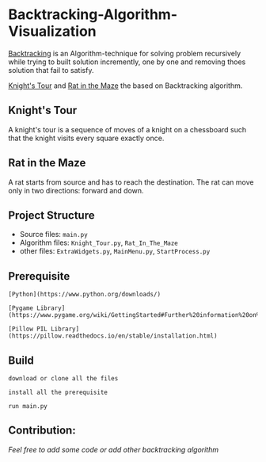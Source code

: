 # Backtracking-Algorithm-Visualization

[Backtracking](https://en.wikipedia.org/wiki/Backtracking) is an Algorithm-technique for solving problem recursively while trying to built solution incremently, one by one and removing thoes solution that fail to satisfy.

[Knight's Tour](https://en.wikipedia.org/wiki/Knight%27s_tour) and [Rat in the Maze](https://www.geeksforgeeks.org/rat-in-a-maze-backtracking-2/) the based on Backtracking algorithm.

## Knight's Tour
A knight's tour is a sequence of moves of a knight on a chessboard such that the knight visits every square exactly once.

## Rat in the Maze
A rat starts from source and has to reach the destination. The rat can move only in two directions: forward and down.

## Project Structure

* Source files: `main.py`
* Algorithm files: `Knight_Tour.py`, `Rat_In_The_Maze`
* other files: `ExtraWidgets.py`, `MainMenu.py`, `StartProcess.py`

## Prerequisite 
```
[Python](https://www.python.org/downloads/)
```
```
[Pygame Library](https://www.pygame.org/wiki/GettingStarted#Further%20information%20on%20installation)
```
```
[Pillow PIL Library](https://pillow.readthedocs.io/en/stable/installation.html)
```

## Build 
```
download or clone all the files
```
```
install all the prerequisite
```
```
run main.py
```

## Contribution:
*Feel free to add some code or add other backtracking algorithm*